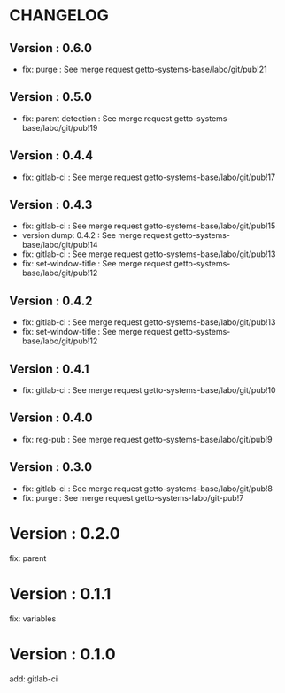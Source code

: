 # CHANGELOG

## Version : 0.6.0

- fix: purge : See merge request getto-systems-base/labo/git/pub!21


## Version : 0.5.0

- fix: parent detection : See merge request getto-systems-base/labo/git/pub!19


## Version : 0.4.4

- fix: gitlab-ci : See merge request getto-systems-base/labo/git/pub!17


## Version : 0.4.3

- fix: gitlab-ci : See merge request getto-systems-base/labo/git/pub!15
- version dump: 0.4.2 : See merge request getto-systems-base/labo/git/pub!14
- fix: gitlab-ci : See merge request getto-systems-base/labo/git/pub!13
- fix: set-window-title : See merge request getto-systems-base/labo/git/pub!12


## Version : 0.4.2

- fix: gitlab-ci : See merge request getto-systems-base/labo/git/pub!13
- fix: set-window-title : See merge request getto-systems-base/labo/git/pub!12


## Version : 0.4.1

- fix: gitlab-ci : See merge request getto-systems-base/labo/git/pub!10


## Version : 0.4.0

- fix: reg-pub : See merge request getto-systems-base/labo/git/pub!9


## Version : 0.3.0

- fix: gitlab-ci : See merge request getto-systems-base/labo/git/pub!8
- fix: purge : See merge request getto-systems-labo/git-pub!7

# Version : 0.2.0

fix: parent

# Version : 0.1.1

fix: variables

# Version : 0.1.0

add: gitlab-ci

